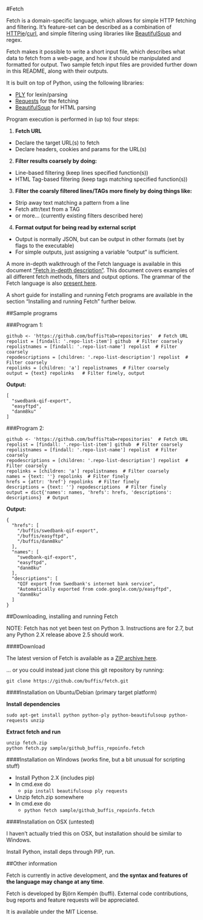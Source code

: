 #Fetch

Fetch is a domain-specific language, which allows for simple HTTP fetching and filtering.
It’s feature-set can be described as a combination of [HTTPie](https://github.com/jakubroztocil/httpie)/[curl](http://curl.haxx.se/), and simple filtering using libraries like [BeautifulSoup](http://www.crummy.com/software/BeautifulSoup/) and regex.

Fetch makes it possible to write a short input file, which describes what data to fetch from a web-page, and how it should be manipulated and formatted for output.
Two sample fetch input files are provided further down in this README, along with their outputs.

It is built on top of Python, using the following libraries:
* [PLY](http://www.dabeaz.com/ply/) for lexin/parsing
* [Requests](http://docs.python-requests.org/en/latest/) for the fetching
* [BeautifulSoup](http://www.crummy.com/software/BeautifulSoup/bs4/doc/) for HTML parsing

Program execution is performed in (up to) four steps:

1. **Fetch URL**
  * Declare the target URL(s) to fetch
  * Declare headers, cookies and params for the URL(s)
2. **Filter results coarsely by doing:**
  * Line-based filtering (keep lines specified function(s))
  * HTML Tag-based filtering (keep tags matching specified function(s))
3. **Filter the coarsly filtered lines/TAGs more finely by doing things like:**
  * Strip away text matching a pattern from a line
  * Fetch attr/text from a TAG
  * or more… (currently existing filters described here)
4. **Format output for being read by external script**
  * Output is normally JSON, but can be output in other formats (set by flags to the executable)
  * For simple outputs, just assigning a variable “output” is sufficient.

A more in-depth walkthrough of the Fetch language is available in this document [“Fetch in-depth description”](https://docs.google.com/document/d/1WpeY3Jghhc4FP_nSlF0BK-x2GExgfGtLpOMu-eVUsuI/edit?usp=sharing). This document covers examples of all different fetch methods, filters and output options. The grammar of the Fetch language is also [present here](https://github.com/buffis/fetch/blob/master/docs/GRAMMAR).

A short guide for installing and running Fetch programs are available in the section “Installing and running Fetch” further below.

##Sample programs 

###Program 1:
```
github <- 'https://github.com/buffis?tab=repositories'  # Fetch URL
repolist = [findall: '.repo-list-item'] github  # Filter coarsely
repolistnames = [findall: '.repo-list-name'] repolist  # Filter coarsely
repodescriptions = [children: '.repo-list-description'] repolist  # Filter coarsely
repolinks = [children: 'a'] repolistnames  # Filter coarsely
output = {text} repolinks   # Filter finely, output
```

**Output:**
```
[
  "swedbank-qif-export",
  "easyftpd",
  "danm8ku"
]
```

###Program 2:
```
github <- 'https://github.com/buffis?tab=repositories'  # Fetch URL
repolist = [findall: '.repo-list-item'] github  # Filter coarsely
repolistnames = [findall: '.repo-list-name'] repolist  # Filter coarsely
repodescriptions = [children: '.repo-list-description'] repolist  # Filter coarsely
repolinks = [children: 'a'] repolistnames  # Filter coarsely
names = {text: ''} repolinks  # Filter finely
hrefs = {attr: 'href'} repolinks  # Filter finely
descriptions = {text: ''} repodescriptions  # Filter finely
output = dict{'names': names, 'hrefs': hrefs, 'descriptions': descriptions}  # Output
```

**Output:**
```
{
  "hrefs": [
    "/buffis/swedbank-qif-export",
    "/buffis/easyftpd",
    "/buffis/danm8ku"
  ],
  "names": [
    "swedbank-qif-export",
    "easyftpd",
    "danm8ku"
  ],
  "descriptions": [
    "QIF export from Swedbank's internet bank service",
    "Automatically exported from code.google.com/p/easyftpd",
    "danm8ku"
  ]
}
```

##Downloading, installing and running Fetch

NOTE: Fetch has not yet been test on Python 3. Instructions are for 2.7, but any Python 2.X release above 2.5 should work.

####Download

The latest version of Fetch is available as a [ZIP archive here](https://github.com/buffis/fetch/archive/master.zip).

... or you could instead just clone this git repository by running:

```
git clone https://github.com/buffis/fetch.git
```

####Installation on Ubuntu/Debian (primary target platform)

**Install dependencies**

```
sudo apt-get install python python-ply python-beautifulsoup python-requests unzip
```

**Extract fetch and run**

```
unzip fetch.zip
python fetch.py sample/github_buffis_repoinfo.fetch
```

####Installation on Windows (works fine, but a bit unusual for scripting stuff)

* Install Python 2.X (includes pip)
* In cmd.exe do
  * ```pip install beautifulsoup ply requests```
* Unzip fetch.zip somewhere
* In cmd.exe do
  * ```python fetch sample/github_buffis_repoinfo.fetch```

####Installation on OSX (untested)

I haven’t actually tried this on OSX, but installation should be similar to Windows.

Install Python, install deps through PIP, run.

##Other information

Fetch is currently in active development, and **the syntax and features of the language may change at any time**.

Fetch is developed by Björn Kempén (buffi). External code contributions, bug reports and feature requests will be appreciated.

It is available under the MIT License.
